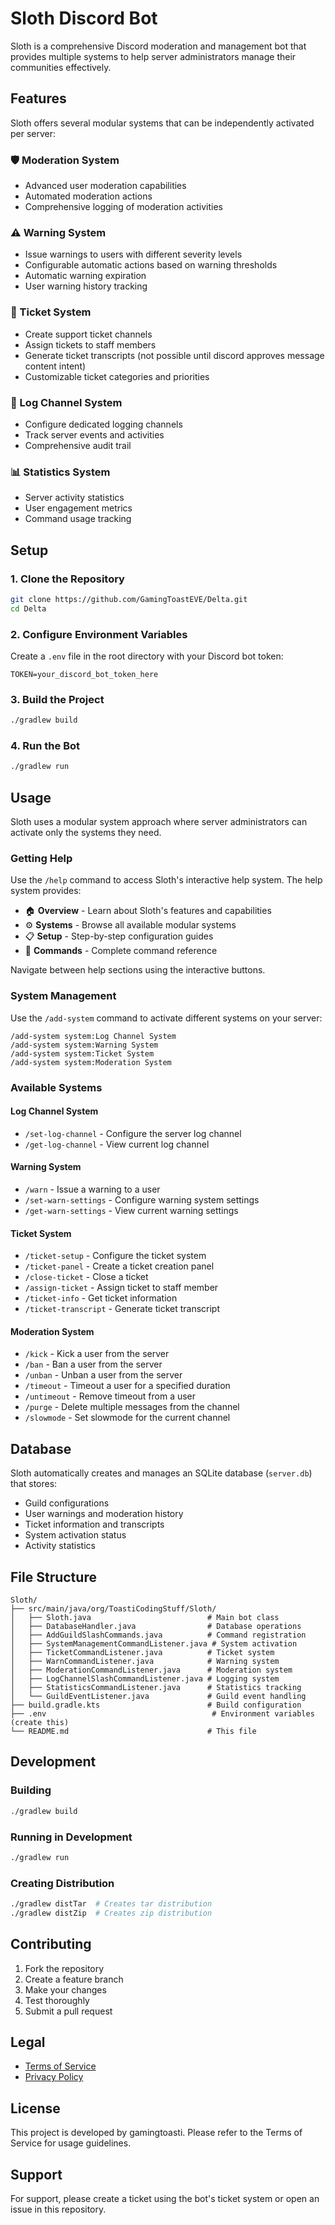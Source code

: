 # Sloth Discord Bot

Sloth is a comprehensive Discord moderation and management bot that provides multiple systems to help server administrators manage their communities effectively.

## Features

Sloth offers several modular systems that can be independently activated per server:

### 🛡️ Moderation System
- Advanced user moderation capabilities
- Automated moderation actions
- Comprehensive logging of moderation activities

### ⚠️ Warning System
- Issue warnings to users with different severity levels
- Configurable automatic actions based on warning thresholds
- Automatic warning expiration
- User warning history tracking

### 🎫 Ticket System
- Create support ticket channels
- Assign tickets to staff members
- Generate ticket transcripts (not possible until discord approves message content intent)
- Customizable ticket categories and priorities

### 📝 Log Channel System
- Configure dedicated logging channels
- Track server events and activities
- Comprehensive audit trail

### 📊 Statistics System
- Server activity statistics
- User engagement metrics
- Command usage tracking

## Setup

### 1. Clone the Repository
```bash
git clone https://github.com/GamingToastEVE/Delta.git
cd Delta
```

### 2. Configure Environment Variables
Create a `.env` file in the root directory with your Discord bot token:
```env
TOKEN=your_discord_bot_token_here
```

### 3. Build the Project
```bash
./gradlew build
```

### 4. Run the Bot
```bash
./gradlew run
```

## Usage

Sloth uses a modular system approach where server administrators can activate only the systems they need.

### Getting Help

Use the `/help` command to access Sloth's interactive help system. The help system provides:
- 🏠 **Overview** - Learn about Sloth's features and capabilities
- ⚙️ **Systems** - Browse all available modular systems
- 📋 **Setup** - Step-by-step configuration guides  
- 📖 **Commands** - Complete command reference

Navigate between help sections using the interactive buttons.

### System Management

Use the `/add-system` command to activate different systems on your server:

```
/add-system system:Log Channel System
/add-system system:Warning System  
/add-system system:Ticket System
/add-system system:Moderation System
```

### Available Systems

#### Log Channel System
- `/set-log-channel` - Configure the server log channel
- `/get-log-channel` - View current log channel

#### Warning System
- `/warn` - Issue a warning to a user
- `/set-warn-settings` - Configure warning system settings
- `/get-warn-settings` - View current warning settings

#### Ticket System
- `/ticket-setup` - Configure the ticket system
- `/ticket-panel` - Create a ticket creation panel
- `/close-ticket` - Close a ticket
- `/assign-ticket` - Assign ticket to staff member
- `/ticket-info` - Get ticket information
- `/ticket-transcript` - Generate ticket transcript

#### Moderation System
- `/kick` - Kick a user from the server
- `/ban` - Ban a user from the server
- `/unban` - Unban a user from the server
- `/timeout` - Timeout a user for a specified duration
- `/untimeout` - Remove timeout from a user
- `/purge` - Delete multiple messages from the channel
- `/slowmode` - Set slowmode for the current channel

## Database

Sloth automatically creates and manages an SQLite database (`server.db`) that stores:
- Guild configurations
- User warnings and moderation history
- Ticket information and transcripts
- System activation status
- Activity statistics

## File Structure

```
Sloth/
├── src/main/java/org/ToastiCodingStuff/Sloth/
│   ├── Sloth.java                          # Main bot class
│   ├── DatabaseHandler.java                # Database operations
│   ├── AddGuildSlashCommands.java          # Command registration
│   ├── SystemManagementCommandListener.java # System activation
│   ├── TicketCommandListener.java          # Ticket system
│   ├── WarnCommandListener.java            # Warning system
│   ├── ModerationCommandListener.java      # Moderation system
│   ├── LogChannelSlashCommandListener.java # Logging system
│   ├── StatisticsCommandListener.java      # Statistics tracking
│   └── GuildEventListener.java             # Guild event handling
├── build.gradle.kts                        # Build configuration
├── .env                                     # Environment variables (create this)
└── README.md                               # This file
```

## Development

### Building
```bash
./gradlew build
```

### Running in Development
```bash
./gradlew run
```

### Creating Distribution
```bash
./gradlew distTar  # Creates tar distribution
./gradlew distZip  # Creates zip distribution
```

## Contributing

1. Fork the repository
2. Create a feature branch
3. Make your changes
4. Test thoroughly
5. Submit a pull request

## Legal

- [Terms of Service](Terms%20of%20Service.md)
- [Privacy Policy](privacy%20policy.md)

## License

This project is developed by gamingtoasti. Please refer to the Terms of Service for usage guidelines.

## Support

For support, please create a ticket using the bot's ticket system or open an issue in this repository.
